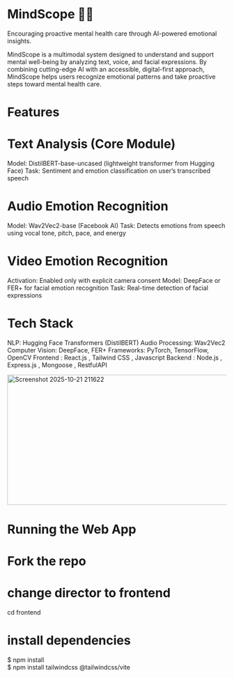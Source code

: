 # MindScope 🧠✨

Encouraging proactive mental health care through AI-powered emotional insights.

MindScope is a multimodal system designed to understand and support mental well-being by analyzing text, voice, and facial expressions. By combining cutting-edge AI with an accessible, digital-first approach, MindScope helps users recognize emotional patterns and take proactive steps toward mental health care.

# Features

# Text Analysis (Core Module)

Model: DistilBERT-base-uncased (lightweight transformer from Hugging Face)
Task: Sentiment and emotion classification on user’s transcribed speech

# Audio Emotion Recognition 

Model: Wav2Vec2-base (Facebook AI) 
Task: Detects emotions from speech using vocal tone, pitch, pace, and energy

# Video Emotion Recognition 

Activation: Enabled only with explicit camera consent
Model: DeepFace or FER+ for facial emotion recognition
Task: Real-time detection of facial expressions

# Tech Stack

NLP: Hugging Face Transformers (DistilBERT)
Audio Processing: Wav2Vec2
Computer Vision: DeepFace, FER+
Frameworks: PyTorch, TensorFlow, OpenCV
Frontend : React.js , Tailwind CSS , Javascript 
Backend : Node.js , Express.js , Mongoose , RestfulAPI












<img width="518" height="299" alt="Screenshot 2025-10-21 211622" src="https://github.com/user-attachments/assets/67b2c090-8d0b-40b9-ab39-5d9943ef9cd5" />

# Running the Web App
# Fork the repo 

# change director to frontend
cd frontend

# install dependencies 
$ npm install <br>
$ npm install tailwindcss @tailwindcss/vite

